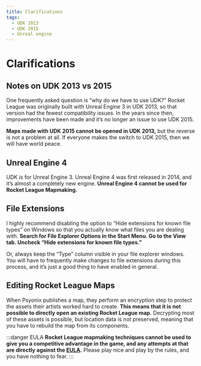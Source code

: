 ```yaml
---
title: Clarifications
tags:
  - UDK 2013
  - UDK 2015
  - Unreal engine
---
```

# Clarifications

## Notes on UDK 2013 vs 2015

One frequently asked question is “why do we have to use UDK?” Rocket League was originally built with Unreal Engine 3 in UDK 2013, so that version had the fewest compatibility issues. In the years since then, improvements have been made and it’s no longer an issue to use UDK 2015.

**Maps made with UDK 2015 cannot be opened in UDK 2013,** but the reverse is not a problem at all. If everyone makes the switch to UDK 2015, then we will have world peace.

## Unreal Engine 4

UDK is for Unreal Engine 3. Unreal Engine 4 was first released in 2014, and it’s almost a completely new engine. **Unreal Engine 4 cannot be used for Rocket League Mapmaking.**

## File Extensions

<CaptionImageComponent src=/images/UDK/essential/clarification_extensions.png caption="Don't not not hide"/>

I highly recommend disabling the option to “Hide extensions for known file types” on Windows so that you actually know what files you are dealing with. **Search for File Explorer Options in the Start Menu. Go to the View tab. Uncheck “Hide extensions for known file types.”**

Or, always keep the “Type” column visible in your file explorer windows. You will have to frequently make changes to file extensions during this process, and it’s just a good thing to have enabled in general.

## Editing Rocket League Maps

When Psyonix publishes a map, they perform an encryption step to protect the assets their artists worked hard to create. **This means that it is not possible to directly open an existing Rocket League map.** Decrypting most of these assets is possible, but location data is not preserved, meaning that you have to rebuild the map from its components.

:::danger EULA
**Rocket League mapmaking techniques cannot be used to give you a competitive advantage in the game, and any attempts at that are directly against the [EULA](../more/psyonix.md).** Please play nice and play by the rules, and you have nothing to fear.
:::
